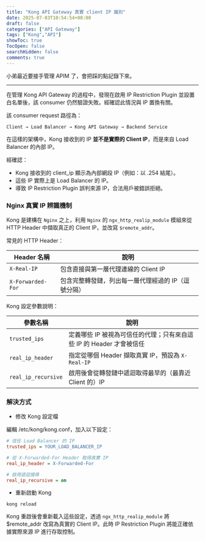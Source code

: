 ```yaml
---
title: "Kong API Gateway 真實 client IP 識別"
date: 2025-07-03T10:54:54+08:00
draft: false
categories: ["API Gateway"]
tags: ["Kong","API"]
showToc: true
TocOpen: false
searchHidden: false
comments: true
---
```


小弟最近要接手管理 APIM 了，會把踩的點記錄下來。

---

在管理 Kong API Gateway 的過程中，發現在啟用 IP Restriction Plugin 並設置白名單後，該 consumer 仍然驗證失敗。經確認此情況與 IP 置換有關。

該 consumer request 路徑為：

`Client → Load Balancer → Kong API Gateway → Backend Service`

在這樣的架構中，Kong 接收到的 IP **並不是實際的 Client IP**，而是來自 Load Balancer 的內部 IP。

經確認：

- Kong 接收到的 client_ip 顯示為內部網段 IP（例如：以 .254 結尾）。
- 這些 IP 實際上是 Load Balancer 的 IP。
- 導致 IP Restriction Plugin 誤判來源 IP，合法用戶被錯誤拒絕。

### Nginx 真實 IP 辨識機制

Kong 是建構在 `Nginx` 之上，利用 `Nginx` 的 `ngx_http_realip_module` 模組來從 HTTP Header 中擷取真正的 Client IP，並改寫 `$remote_addr`。

常見的 HTTP Header：

| Header 名稱        | 說明                                               |
|--------------------|----------------------------------------------------|
| `X-Real-IP`        | 包含直接與第一層代理連線的 Client IP               |
| `X-Forwarded-For`  | 包含完整轉發鏈，列出每一層代理經過的 IP（逗號分隔）|

Kong 設定參數說明：

| 參數名稱           | 說明                                                                 |
|--------------------|----------------------------------------------------------------------|
| `trusted_ips`      | 定義哪些 IP 被視為可信任的代理；只有來自這些 IP 的 Header 才會被信任 |
| `real_ip_header`   | 指定從哪個 Header 擷取真實 IP，預設為 `X-Real-IP`                   |
| `real_ip_recursive`| 啟用後會從轉發鏈中遞迴取得最早的（最靠近 Client 的）IP              |

### 解決方式

- 修改 Kong 設定檔

編輯 /etc/kong/kong.conf，加入以下設定：

```ini
# 信任 Load Balancer 的 IP
trusted_ips = YOUR_LOAD_BALANCER_IP

# 從 X-Forwarded-For Header 取得真實 IP
real_ip_header = X-Forwarded-For

# 啟用遞迴搜尋
real_ip_recursive = on
```

- 重新啟動 Kong

```shell
kong reload
```

Kong 重啟後會重新載入這些設定，透過 `ngx_http_realip_module` 將 $remote_addr 改寫為真實的 Client IP。此時 IP Restriction Plugin 將能正確依據實際來源 IP 進行存取控制。
